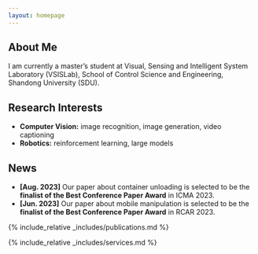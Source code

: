 ```yaml
---
layout: homepage
---
```


## About Me

I am currently a master’s student at Visual, Sensing and Intelligent System Laboratory (VSISLab), School of Control Science and Engineering, Shandong University (SDU). 

## Research Interests

- **Computer Vision:** image recognition, image generation, video captioning
- **Robotics:** reinforcement learning, large models

## News

- **[Aug. 2023]** Our paper about container unloading is selected to be the **finalist of the Best Conference Paper Award** in ICMA 2023.
- **[Jun. 2023]** Our paper about mobile manipulation is selected to be the **finalist of the Best Conference Paper Award** in RCAR 2023.

{% include_relative _includes/publications.md %}

{% include_relative _includes/services.md %}
